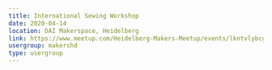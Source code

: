 ```yaml
---
title: International Sewing Workshop
date: 2020-04-14
location: DAI Makerspace, Heidelberg
link: https://www.meetup.com/Heidelberg-Makers-Meetup/events/lkntvlybcgbsb/
usergroup: makershd
type: usergroup
---
```

